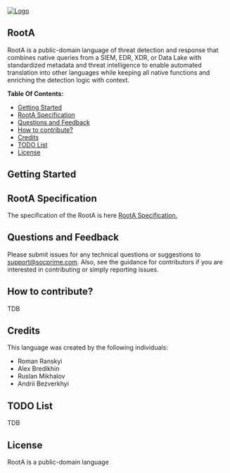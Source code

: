 [![Logo](.readme/logo.png)](https://socprime.com/)
## RootA
RootA is a public-domain language of threat detection and response that combines native queries from a SIEM, EDR, XDR, or Data Lake with standardized metadata and threat intelligence to enable automated translation into other languages while keeping all native functions and enriching the detection logic with context.

**Table Of Contents:**

- [Getting Started](#getting-started)
- [RootA Specification](#roota-specification)
- [Questions and Feedback](#questions-and-feedback)
- [How to contribute?](#how-to-contribute)
- [Credits](#credits)
- [TODO List](#todo-list)
- [License](#license)

## Getting Started

## RootA Specification
The specification of the RootA is here [RootA Specification.](/RootA_Specification.md)

## Questions and Feedback
Please submit issues for any technical questions or suggestions to support@socprime.com.
Also, see the guidance for contributors if you are interested in contributing or simply reporting issues.

## How to contribute?
TDB

## Credits
This language was created by the following individuals:
- Roman Ranskyi
- Alex Bredikhin
- Ruslan Mikhalov
- Andrii Bezverkhyi

## TODO List
TDB

## License
RootA is a public-domain language

